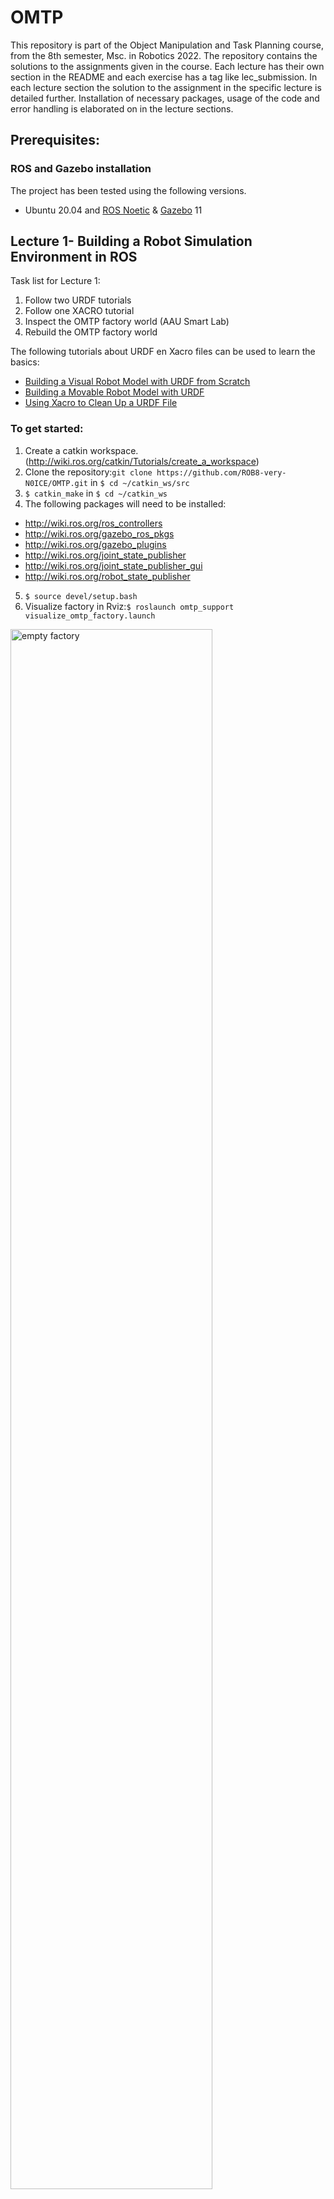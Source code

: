 # OMTP

This repository is part of the Object Manipulation and Task Planning course, from the 8th semester, Msc. in Robotics 2022.
The repository contains the solutions to the assignments given in the course. Each lecture has their own section in the README and each exercise has a tag like lec<number>_submission. In each lecture section the solution to the assignment in the specific lecture is detailed further. Installation of necessary packages, usage of the code and error handling is elaborated on in the lecture sections.
## Prerequisites:
### ROS and Gazebo installation
The project has been tested using the following versions.
* Ubuntu 20.04 and [ROS Noetic](https://wiki.ros.org/noetic/Installation) & [Gazebo](http://gazebosim.org/tutorials/?tut=ros_wrapper_versions) 11 

## Lecture 1- Building a Robot Simulation Environment in ROS
Task list for Lecture 1:
1) Follow two URDF tutorials
2) Follow one XACRO tutorial
3) Inspect the OMTP factory world (AAU Smart Lab)
4) Rebuild the OMTP factory world

The following tutorials about URDF en Xacro files can be used to learn the basics:

* [Building a Visual Robot Model with URDF from Scratch](http://wiki.ros.org/urdf/Tutorials/Building%20a%20Visual%20Robot%20Model%20with%20URDF%20from%20Scratch) 
* [Building a Movable Robot Model with URDF](http://wiki.ros.org/urdf/Tutorials/Building%20a%20Movable%20Robot%20Model%20with%20URDF)
* [Using Xacro to Clean Up a URDF File](http://wiki.ros.org/urdf/Tutorials/Using%20Xacro%20to%20Clean%20Up%20a%20URDF%20File)

### To get started:
1) Create a catkin workspace.(http://wiki.ros.org/catkin/Tutorials/create_a_workspace)
2) Clone the repository:`git clone https://github.com/ROB8-very-N0ICE/OMTP.git` in `$ cd ~/catkin_ws/src`
3) `$ catkin_make` in `$ cd ~/catkin_ws`
4)  The following packages will need to be installed: 
  - http://wiki.ros.org/ros_controllers
  - http://wiki.ros.org/gazebo_ros_pkgs
  - http://wiki.ros.org/gazebo_plugins 
  - http://wiki.ros.org/joint_state_publisher
  - http://wiki.ros.org/joint_state_publisher_gui
  - http://wiki.ros.org/robot_state_publisher 
5) `$ source devel/setup.bash`
6) Visualize factory in Rviz:`$ roslaunch omtp_support visualize_omtp_factory.launch`


<p class="aligncenter">
    <img src="Images/empty.png" width=80% height=80% align=center alt="empty factory">
</p>

### Inspecting the factory
1) We transform the xacro factory file into a urdf file: `$ xacro omtp_factory.xacro > omtp.urdf`
2) Check the syntax of the urdf file: `$ check_urdf omtp.urdf`
3) Check the link graph by generating a pdf using: `$ urdf_to_graphiz`


### Rebuild the OMTP factory world
It should include:
* Two Franka robots, one bin per robot can be found here: [file](/franka_description)
* AAU smart lab Festo modules can be found here: [file](/aau_lab_ros_models)
* Additional models/objects( Conveyors, boxes, pallets, shelves etc.) models can be found in te following links:
  * https://app.ignitionrobotics.org/fuel/models
  * https://github.com/osrf/gazebo_models
  * http://data.nvision2.eecs.yorku.ca/3DGEMS/


 
Rebuilding the OMTP factory is accomplished by editing the XACRO file of the factory. The second robot arm is added similar to first one, the bins and ballet are added as modules in the XACRO file. 
#### The OMTP factory xacro file which is modified is:
  ```` .../omtp course files lecture 1 2022/omtp_support/urdf/omtp_factory.xacro. ````

#### 1) Adding the robots to the factory
- Robot descriptions (URDF/XACRO) can be found on [ROS-industrial](http://wiki.ros.org/Industrial/supported_hardware) 

The two robot arms added were the panda manipulators, which can be found from line 41 to 519 for the first panda arm, and the second panda arm being from line 520 to 992, where the eight links are described with a cylinder length, radius, and origin for the two end points. Along with the links, the joints are also described. They contain information about the individual joints rotation position and which links they are connected to, as well as their velocity limit and damping. The links and joints for the end effectors were also added for the two panda arms. Two for each arm.

#### 2) Adding AAU Smart Lab modules
Seven modules were  added and connected to one another in line 1057 to 1225, describing the specific model, their origin point, and which module they are connected to. The modules consists of five modules with a conveyor belt going straight forward, one in a T shape, and the last one containing a closed off workstation.

#### 3) Adding additional objects

 Additionally, a wooden pellet and a nurse were added in front of the factory at line 1236 to line 1282, containing an origin, model and inertia. 


### Running the factory
* From  `~/catkin-ws` launch `$ roslaunch omtp_support visualize_omtp_factory.launch`
* If it is not working remember to source the workspace `source devel/setup.bash`
* After the changes have been added we end up with this:

<p class="aligncenter">
    <img src="Images/factory.png" width=80% height=80% align=center alt="MoveIt Setup Assistant">
</p>


## Lecture 2: Manipulation with MoveIt
Task list for lecture 2:
1. Create a MoveIt configuration package of your OMTP environment
2. Test moveit_config package with MoveIt Commander command line tool
3. Create a custom OMTP Gazebo launch file and .world
4. Create a pick and place pipeline in Python

### Create a MoveIt configuration package of your OMTP environment
In lecture 2 we created a ROS package using MoveIt setup assistant. By running:
```
rosrun moveit_setup_assistant moveit_setup_assistant 
```
<p class="aligncenter">
    <img src="Images/moveit.png" width=80% height=80% align=center alt="MoveIt Setup Assistant">
</p>

Here we selected the "Create New MoveIt Configuration Package" and proceeded by filling the required fields,
until "Simulation". Then we generated the URDF script and copied it to the ```/urdf/omtp_factory.xacro``` so that the
robot can be represented in Gazebo.

<p class="aligncenter">
    <img src="Images/generate_urdf.png" width=80% height=80% align=center alt="MoveIt Setup Assistant">
</p>

After building the configuration package, we ran ```roslaunch omtp_factory_moveit demo_gazebo.launch```, but
because the URDF file was incomplete, the controllers failed to load and the robot could not move. Therefor we added 
the missing collision and inertial fields to the finger joints.  

```
    <collision>
      <origin xyz="0 0 0.475"/>
      <geometry>
        <box size="0.3 0.3 0.95"/>
      </geometry>
    </collision>
    <inertial>
      <mass value=".1"/>
      <origin rpy="0 0 0" xyz="0 0 0"/>
      <inertia ixx="0.001" ixy="0" ixz="0" iyy="0.001" iyz="0" izz="0.001"/>
    </inertial>
```

Later the robots were in an impossible position so the planner could not find an initial position to start planning the
movement, so we had to add some arm joints that were in collision. This was done by including the colliding joints to 
```src/factory_moveit_config/config/omtp.srdf```.\

To visualize the factory, one can run the command ```roslaunch  ```

### Test moveit_config package with MoveIt Commander command line tool
During the setup assistant, we defined 4 move groups with their respective poses as defined in the list below. 

- arm1
  - arm1_ready
  - arm1_pick
- arm2
  - arm2_ready
  - arm2_pick
- hand1
  - hand1_open
  - hand1_close
- hand2
  - hand2_open
  - hand2_close

To move the robot, we typed in the command line, for example:

```
$ roslaunch omtp_moveit_config demo.launch
$ rosrun moveit_commander moveit_commander_cmdline.py
> use arm1
arm1> go arm1_ready
arm1> go arm1_pick
> use arm2
arm2> go arm2_ready
arm2> go arm2_pick
> use hand1
hand1> go hand1_open
hand1> go hand1_close
```

This can also be applied by using RVIZ.

### Create a custom OMTP Gazebo launch file and .world
To create the launch file we took inspiration from the `demo_gazebo.launch` and used the command
`$(find <PACKAGE>)/` to find files in the other packages. We also change the **box_world.world** to spawn a box object
togethers with our factory.

### Create a pick and place pipeline in Python
The Python script was made in `lecture5_pick_and_place.py` as a normal ROS node. Here the libraries **moveit_commander**
and **moveit_msgs.msg** were used to send commands to the robot. in this fashion

``` 
move_group = moveit_commander.MoveGroupCommander(group_name)
planning_frame = move_group.get_planning_frame()
pose_goal = geometry_msgs.msg.Pose()
pose_goal.orientation.x = 1.0
pose_goal.position.x = -0.48
pose_goal.position.y =  3.0
pose_goal.position.z = 1.30
move_group.set_pose_target(pose_goal)
move_group.stop()
plan = move_group.go(wait=True)
move_group.clear_pose_targets()
```
Here the position is an euclidian distance from the center of the world, while the orientation is given quaternions. By
setting `pose_goal.orientation.x = 1.0`, we are forcing the robot to point down.

The pick and place was not completed due to a bug in the gripper controller, but the motion of the arm, was used as a 
proof of concept.\
Finally, we included the node in our launch file, and all of this can be run with the command\
`roslaunch omtp_lecture2 demo_gazebo.launch`

## Lecture 3: Object Detection and Grasping

Task list for lecture 3:

1. Add one or more cameras to your .world file
2. Use tf or tf2_tools view_frames to print an updated tf tree of you OMTP environment with a logical camera
3. Incorporate logical camera object detection in pick-and-place pipeline

### Add one or more cameras to your .world file

In order to add a camera to our `box_world.world` file, we included the following
```
<include>
    <static>1</static>
    <uri>model://logical_camera</uri>
    <pose> -0.68  3.0  2.1 0 1.5708 0</pose>
</include>
```
Where the uri refers to `model://logical_camera` which is the camera plugin and the pose is described by **x y z**
position parameters, fallowed by **Pitch Roll Yaw** orientation parameters.

### Use tf or tf2_tools view_frames to print an updated tf tree of you OMTP environment with a logical camera

To see the TF tree one just have to run first run the launcher file `roslaunch omtp_lecture3 omtp_lecture3.launch`, then
run `rosrun tf view_frames` or `rosrun tf2_tools view_frames.py` in an other terminal, to generate a PDF file with a
graphical representation of the TF or TF2 tree respectively.

### Incorporate logical camera object detection in pick-and-place pipeline
We did not complete this part.

## Lecture 4: Behavior Design with State Machines
Task list for lecture 4:
1. Design pick and place pipeline using behaviors and state machines in FlexBE
2. Design a custom FlexBE state in Python to control the Franka Hand

#### 1) Pick and palce pipline in FLexBE

The FlexBE app and behavior engine was installed trough their github. 
For the app https://github.com/FlexBE/flexbe_app and for the behavior engine https://github.com/team-vigir/flexbe_behavior_engine.
Their github was cloned into the workspace and build there with catkin build.
The commands used was:

`$ cd ~/omtp_course_ws/src`
`$ git clone https://github.com/FlexBE/flexbe_app`
`$ git clone https://github.com/team-vigir/flexbe_behavior_engine`
`$ cd ..`
`$ catkin build`

FlexBE app and behavoir engine was launched with following command:

`$ cd ~/omtp_course_ws`
`$ source devel/setup.bash`
`$ roslaunch flexbe_app flexbe_full.launch`

<p class="aligncenter">
    <img src="Images/interface.png" width=80% height=80% align=center alt="FlexBE interface">
</p>

The above picture shows the FlexBE app interface. 
In overview the definition information of the behavior package is defined.
In private configuration joints and configuration of the robot arm is defined.
In state machine userdata information to be passed between states is defined.  

<p class="aligncenter">
    <img src="Images/overview.png" width=40% height=40% align=center alt="aaa">
</p>
<p class="aligncenter">
    <img src="Images/private_config.png" width=40% height=40% align=center alt="aaaa">
</p>
<p class="aligncenter">
    <img src="Images/state_mach.png" width=40% height=40% align=center alt="aaaa">
</p>

In the statemachine editor new states can be made and each state have their information that needs to be filled out.
The picture below shows the camera and grasp state information filled out. 

<p class="aligncenter">
    <img src="Images/cam_detect.png" width=40% height=40% align=center alt="aaa">
</p>
<p class="aligncenter">
    <img src="Images/grasp.png" width=40% height=40% align=center alt="aaa">
</p>

Aditionally States can be connected to different outcomes such as another state after completion, finshed node after completion and failur node otherwise.
A complete pick and place pipline is shown in the picture below.

<p class="aligncenter">
    <img src="Images/pick_place_pipline.png" width=80% height=80% align=center alt="aaa">
</p>

In the Runtime control the behavior can be excuted when the simulation in gazebo is running and in the configuration tab packages can be forced to be found if it does not get detected by FlexBE.

#### 2) Franka hand

A custom FlexBE state for the Franka hand is found in `src/lecture4_files/omtp_factory_behaviors/omtp_factory_flexbe_states`. The moveit to joint state have been modified to fit the Franka hand by adding the joints of the Franka hand and joint config to it. Mimic have been removed due to unexpected behavior thus both finger joints needs to be included.

#### 3) Error handling

## Lecture 5: Advanced Topic 1 - CNNs in Practical Robotic Applications

  Task list for lecture 5:
1. Intagrate Google Colab on own computer
2. Intagate YOLOv3 in the OMTP factory

#### 1) Google Colab intagration

The first step in intagrating Colab face detector on own computer is to download the zip given in the lecture. 
Next step is to upload the contents of the zip file into a folder in Google drive. The folder must be named covid19. Afterwards Google Colab app needs to be installed wich allows us to open covid19_mask.ipynb file in Google Colab. After that everyting in the covid19_mask.ipynb file can be executed and the face detector will detect.

<p class="aligncenter">
    <img src="Images/colab.png" width=20% height=20% align=center alt="execute bottem">
</p>

#### 2) YOLOv3 intagration

To start out with Anaconda have to be installed. Anacondas installation guide is found at `https://docs.anaconda.com/anaconda/install/linux/`. Next is to download the course files from lecture 5 and unloaded it the workspace. With that completed Anaconda enviroment can be setup with the following commands:

`$ conda create --name omtp_py27 python=2.7`
`$ conda activate omtp_py27`

Now the current terminal is in the omtp_py27 enviroment and ROS packages among stuff needs to be added to it, which is done with the following commands:

`$ conda install -c conda-forge ros-rospy `
`$ cd yolov3_pytorch_ros`
`$ pip install –r requirements.txt`
`$ cd models`
`$ sh download_weights.sh`
`$ cd ..`
`$ cd src`
`$ conda deactivate`
`$ conda deactivate`
`$chmod +x detector.py`
`$ cd`
`$ cd omtp_course_ws`
`$ catkin build`

With that the last step is to open 2 terminals and use the following commands:

##### Terminal 1

`$ conda deactivate`
`$ conda deactivate`
`$ roslaunch omtp_lecture8 omtp_panda_2d_cam.launch`

##### Terminal 2

`$ conda activate omtp_py27`
`$ roslaunch yolov3_pytorch_ros detector.launch`
#### 3) Error handling

 
## Lecture 7: Guest Lecture - Robots in Contact - From Task Demonstration to Execution in Contact - Part 1

In order to run the follownig codes, ensure that matlab is installed on the machine, with the "ROS Toolbox" and "Robotics System Toolbox" added as well.

1) The aim of the first exercise is to implement and test DMPs. Therefore:

* Download the omtp_LbD_lecture.zip folder and extract the folder
* In the folder under DMP_lib/Test_CDMP.m open the file.
* The file acts as a blueprint in which some of the equation and definitions are missing.
* Add the equations and definitions and replicate the recorded trajectory with the DMP in
position (DMP), Orientation (QDMP) and Joint (JDMP) space.

The zip folder was downloaded and the matlab file "Test_CDMP.m" was opened and edited. Following changes were made to the code.

At line 15: A function was made in order to calculate the joint trajectories. Requiring the DMP parameters from the xx file as input, and it would give the Joint DMP parameters as output. The function was made as a seperate file, similarly to the QDMP function. The function starts out by setting the DMP parameters, and then inserting them into the DMP_rlearn function, using the path and the current DMP parameters as input.

The DMP_rlearn.m file were edited to include following variables and formulas. The initial and goal state of the DMP was added. Then a formular to derive the trajectory was made in order to obtain the velocity, and was divided with the sampling rate to get xx. Those results were then dirived again to obtain the acceleration, which was also divided with the sampling rate. The next addition was a function to calculate the weighted sum of the locally weighted regression models, in order to xx. Next was a temporal scaling derivative which was divided with the torgue, in order to xx. Lastly for the function file, a second order DMP equation was added in order to fit the target to the DMP line. It was done by xx. 

Back to the Test_CDMP.m file, an intergration was done, similarly to the position part of the DMP, in order to get the joint positions.

Next, the DMP was plotted into three different figures, one displaying position, another velocity, and the last displaying acceleration over the trajectory obtained from the test_trj.mat file.

Lastly, in order to prevent MATLAB from crashing when running the code, Preallocation had to be done to the three variables: xN, jN and qQ.

After the formulas and variables were added, the following figures were displayed when running the code in Matlab:

<p class="aligncenter">
    <img src="Images/Lecture7Exercise1.png" width=100% height=100% align=center alt="Matlab DMP trajectory">
</p>

* Try to change the time and goal constants and comment the results.

2) The aim of the second exercise is to encode the demonstrated motion (test_trj.mat)
with DMPs and execute them in simulation.

* Start with MoveDMP_Gazebo.m file and add your code,

In the matlab file, the LearnJDMP and DMP_integrate function were added.

* from the command line launch the following roslaunch panda_moveit_config omtp_dmp.launch,

The command line were run in the terminal, and would create a gazebo world, containing one panda arm

* connect MATLAB to ROS (use rosinit to establish the connection),

rosinit was run in order to establish the connection between MATLAB and ROS

* run the simulation and Matlab code


## Lecture 8: Guest Lecture - Robots in Contact - From Task Demonstration to Execution in Contact - Part 2
Exercise 1:
Setup for exercise 1 is similar to other OMTP projects. First you need to open gazebo for simulation to function.
First you need to build your environment with >catkin b then you source your files with >source devel\setup.bash and finaly
you run >roslaunch omtp_lecture8 omtp_force.launch .This will show gazebo model of panda arm robot with box in front
of it. When you open matlab with test_move_grasp.m and run it, simulated model will start moving in accordance with movemnt
files in matlab. Unfortunately second exercise does not run on Melodic release of ROS, because of 
error message >Failed to load plugin libgazebo_ros_ft_sensor.so. To run own DMP controlled simulation run MoveDMP_gazebo.m.
you will have to restart gazebo before using matlab again, unfortunately.

Exercise 2:
CCmoveForM.mat function is not found in files so second exercise could not be finished. 
There is one in older OMTP course, but does not seem to function correctly.

----

